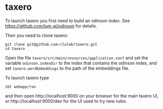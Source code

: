 # taxero

To launch taxero you first need to build an odinson index.
See https://github.com/lum-ai/odinson for details.

Then you need to clone taxero:

    git clone git@github.com:clulab/taxero.git
    cd taxero
    
Open the file `taxero/src/main/resources/application.conf`
and set the variable `odinson.indexDir` to the index that contains the odinson index,
and set `taxero.wordEmbeddings` to the path of the embeddings file.

To launch taxero type

    sbt webapp/run
    
and then open http://localhost:9000 on your browser for the main taxero UI,
or http://localhost:9000/dev for the UI used to try new rules.
